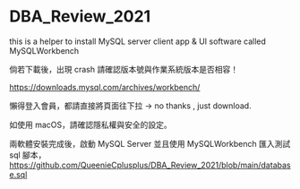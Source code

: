 # DBA_Review_2021
this is a helper to install MySQL server client app &amp; UI software called MySQLWorkbench 

倘若下載後，出現 crash 請確認版本號與作業系統版本是否相容！

https://downloads.mysql.com/archives/workbench/

懶得登入會員，都請直接將頁面往下拉 -> no thanks , just download. 

如使用 macOS，請確認隱私權與安全的設定。

兩軟體安裝完成後，啟動 MySQL Server 並且使用 MySQLWorkbench 匯入測試 sql 腳本，https://github.com/QueenieCplusplus/DBA_Review_2021/blob/main/database.sql
